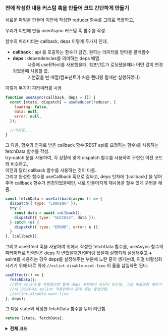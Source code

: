 ### 전에 작성한 내용 커스텀 훅을 만들어 코드 간단하게 만들기

새로운 파일을 만들어 이전에 작성한 reducer 함수를 그대로 복붙하고,

우리가 이번에 만들 userAsync 커스텀 훅 함수를 작성.

함수의 파라미터는 callback, deps 이렇게 두가지 인데,

- **callback** : api 를 호출하는 함수가 담긴, 원하는 데이터를 받아올 콜백함수
- **deps** : dependencies를 의미하는 deps 배열.
  <br>&nbsp;&nbsp;&nbsp;&nbsp;&nbsp;&nbsp;&nbsp;&nbsp;&nbsp;&nbsp;&nbsp;
  나중에 useEffect를 사용했을때, 컴포넌트가 로딩됐을때나 어떤 값이 변경되었을때 사용할 값.
  <br>&nbsp;&nbsp;&nbsp;&nbsp;&nbsp;&nbsp;&nbsp;&nbsp;&nbsp;&nbsp;&nbsp;
  기본값을 빈 배열(컴포넌트가 처음 렌더링 될때만 실행하겠다)

이렇게 두가지 파라미터를 사용

```javascript
function useAsync(callback, deps = []) {
  const [state, dispatch] = useReducer(reducer, {
    loading: false,
    data: null,
    error: null,
  });

  //작성중...
}
```

그 다음, 함수의 인자로 받은 callback 함수(REST api를 요청하는 함수)를 사용하는 fetchData 함수를 작성.  
try-catch 문을 사용하여, 각 상황에 맞게 dispatch 함수를 사용하여 구현한 이전 코드와 비슷하고,  
이전과 달리 callback 함수를 사용하는 것이 다름.  
그리고 완성한 함수를 useCallback 훅으로 감싸고, deps 인자에 '[callback]'을 넣어주어 callback 함수가 변경되었을때만, 새로 만들어지게 재사용을 할수 있게 구현을 해줌.

```javascript
const fetchData = useCallback(async () => {
  dispatch({ type: "LOADING" });
  try {
    const data = await callback();
    dispatch({ type: "SUCCESS", data });
  } catch (e) {
    dispatch({ type: "ERROR", error: e });
  }
}, [callback]);
```

그리고 useEffect 훅을 사용하여 위에서 작성한 fetchData 함수를, useAsync 함수의 파라미터로 입력받은 deps 가 변했을때만/렌더링 됐을때 실행되게 설정해주고
**+** eslint를 사용하는 경우 deps를 설정해주는 부분에 노란 줄이 생기는데, 이걸 비활성화 시키기 위해 바로 위에 `//eslint-disable-next-line` 이 줄을 삽입하면 된다.

```javascript
useEffect(() => {
  fetchData();
  //만약 eslint를 적용했으면 밑에 deps 부분에서 워닝이 뜨는데, 그걸 비활성화 해주기 위해 아래 주석 작성함.
  //내 코드에서는 eslint 적용안해서 원래 워닝 발생안함.
  //eslint-disable-next-line
}, deps);
```

그 다음 state와 작성한 fetchData 함수를 묶어 리턴함.

```javascript
return [state, fetchData];
```

<details>
<summary><b>전체 코드</b></summary>

```javascript
import { useReducer, useEffect, useCallback } from "react";

function reducer(state, action) {
  switch (action.type) {
    case "LOADING":
      return {
        loading: true,
        data: null,
        error: null,
      };
    case "SUCCESS":
      return {
        loading: false,
        data: action.data,
        error: null,
      };
    case "ERROR":
      return {
        loading: false,
        data: null,
        error: action.error,
      };
    default:
      throw new Error(`Unhandled action.type: ${action.type}`);
  }
}

//우리가 만들 커스텀 훅 함수
//callback : api 를 호출하는 함수가 담긴, 원하는 데이터를 받아올 콜백함수
//deps : dependencies를 의미하는 deps 배열.
//       나중에 useEffect를 사용했을때, 컴포넌트가 로딩됐을때나 어떤 값이 변경되었을때 사용할 값.
//       기본값을 빈 배열(컴포넌트가 처음 렌더링 될때만 실행하겠다)
function useAsync(callback, deps = []) {
  const [state, dispatch] = useReducer(reducer, {
    loading: false,
    data: null,
    error: null,
  });

  //useCallback을 사용하여 fetchData를 매번 새로 만드는 것이 아니라,
  //callback 함수가 변경되었을때만 새로 만들어지게 재사용할 수 있게 설정!
  const fetchData = useCallback(async () => {
    dispatch({ type: "LOADING" });
    try {
      const data = await callback();
      dispatch({ type: "SUCCESS", data });
    } catch (e) {
      dispatch({ type: "ERROR", error: e });
    }
  }, [callback]);

  useEffect(() => {
    fetchData();
    //만약 eslint를 적용했으면 밑에 deps 부분에서 워닝이 뜨는데, 그걸 비활성화 해주기 위해 아래 주석 작성함.
    //내 코드에서는 eslint 적용안해서 원래 워닝 발생안함.
    //eslint-disable-next-line
  }, deps);

  return [state, fetchData];
  //이렇게 두 값을 리턴하면, useAsync 커스텀 훅을 통해서
  //첫번재 값을 통해 상태를 리턴하고,
  //두번째 값을 통해 특정 요청을 다시 시작하는 함수를 받아와서 쓸수가 있음
}

export default useAsync;
```

</details>
